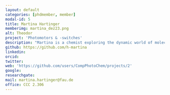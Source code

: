 ```yaml
---
layout: default
categories: [phdmember, member]
modal-id: 5
title: Martina Hartinger
memberimg: martina_dez23.png
alt: Theodor
project: 'Photomotors & -switches'
description: "Martina is a chemist exploring the dynamic world of molecular photomotors and -switches by means of non-adiabatic molecular dynamics simulations."
github: https://github.com/h-martina
linkedin: 
orcid: 
twitter: 
web: 'https://github.com/users/CompPhotoChem/projects/2'
google: 
researchgate: 
mail: martina.hartinger@fau.de
office: CCC 2.306
---
```



